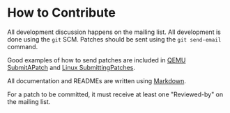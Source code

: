 How to Contribute
=================

All development discussion happens on the mailing list.  All development is
done using the `git` SCM.  Patches should be sent using the `git send-email`
command.

Good examples of how to send patches are included in
[QEMU SubmitAPatch](http://wiki.qemu.org/Contribute/SubmitAPatch) and
[Linux SubmittingPatches](https://www.kernel.org/doc/Documentation/SubmittingPatches).

All documentation and READMEs are written using
[Markdown](http://daringfireball.net/projects/markdown/).

For a patch to be committed, it must receive at least one "Reviewed-by" on the
mailing list.
